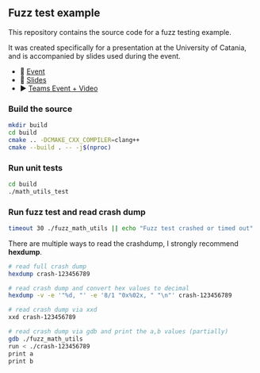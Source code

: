## Fuzz test example

This repository contains the source code for a fuzz testing example.

It was created specifically for a presentation at the University of Catania, and is accompanied by slides used during the event.

- 📍 [Event](https://web.dmi.unict.it/it/corsi/l-31/secure-systems-and-programmable-networks-tools-future)
- 📄 [Slides](docs/)
- ▶️ [Teams Event + Video](https://teams.microsoft.com/l/meetup-join/19%3ameeting_OWI2ZmZmMmYtZmRjMS00NDE3LTliNWEtZGRlMDRjODU4Mzky%40thread.v2/0?context=%7b%22Tid%22%3a%22baeefbc8-3c8b-4382-9126-e86bfef46ce6%22%2c%22Oid%22%3a%22df66b55b-8f64-4ec5-b277-382df506a6f5%22%7d)

### Build the source

```bash
mkdir build
cd build
cmake .. -DCMAKE_CXX_COMPILER=clang++
cmake --build . -- -j$(nproc)
```

### Run unit tests

```bash
cd build
./math_utils_test
```

### Run fuzz test and read crash dump

```bash
timeout 30 ./fuzz_math_utils || echo "Fuzz test crashed or timed out"
```

There are multiple ways to read the crashdump, I strongly recommend **hexdump**.

```bash
# read full crash dump
hexdump crash-123456789

# read crash dump and convert hex values to decimal
hexdump -v -e '"%d, "' -e '8/1 "0x%02x, " "\n"' crash-123456789
```

```bash
# read crash dump via xxd
xxd crash-123456789
```


```bash
# read crash dump via gdb and print the a,b values (partially)
gdb ./fuzz_math_utils
run < ./crash-123456789
print a
print b
```
